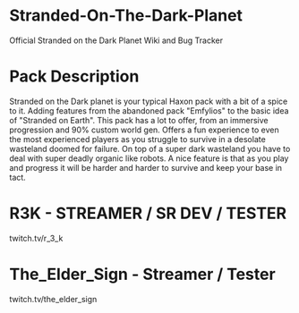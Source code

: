 # Stranded-On-The-Dark-Planet
Official Stranded on the Dark Planet Wiki and Bug Tracker

# Pack Description
Stranded on the Dark planet is your typical Haxon pack with a bit of a spice to it. Adding features from the abandoned pack "Emfylios" to the basic idea of  "Stranded on Earth". This pack has a lot to offer, from an immersive progression and 90% custom world gen. Offers a fun experience to even the most experienced players as you struggle to survive in a desolate wasteland doomed for failure. On top of a super dark wasteland you have to deal with super deadly organic like robots. A nice feature is that as you play and progress it will be harder and harder to survive and keep your base in tact.

# R3K - STREAMER / SR DEV / TESTER

twitch.tv/r_3_k

# The_Elder_Sign - Streamer / Tester

twitch.tv/the_elder_sign
